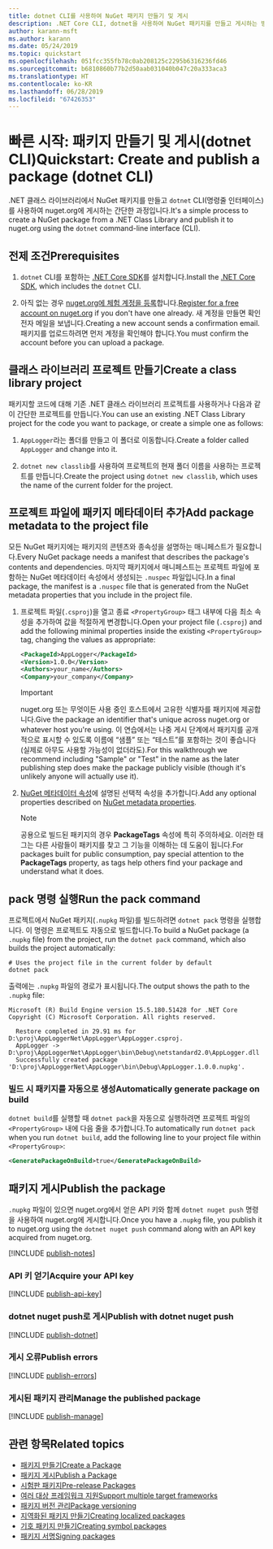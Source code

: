 ```yaml
---
title: dotnet CLI를 사용하여 NuGet 패키지 만들기 및 게시
description: .NET Core CLI, dotnet을 사용하여 NuGet 패키지를 만들고 게시하는 방법에 대한 연습 자습서입니다.
author: karann-msft
ms.author: karann
ms.date: 05/24/2019
ms.topic: quickstart
ms.openlocfilehash: 051fcc355fb78c0ab208125c2295b6316236fd46
ms.sourcegitcommit: b6810860b77b2d50aab031040b047c20a333aca3
ms.translationtype: HT
ms.contentlocale: ko-KR
ms.lasthandoff: 06/28/2019
ms.locfileid: "67426353"
---
```

# <a name="quickstart-create-and-publish-a-package-dotnet-cli"></a><span data-ttu-id="3b760-103">빠른 시작: 패키지 만들기 및 게시(dotnet CLI)</span><span class="sxs-lookup"><span data-stu-id="3b760-103">Quickstart: Create and publish a package (dotnet CLI)</span></span>

<span data-ttu-id="3b760-104">.NET 클래스 라이브러리에서 NuGet 패키지를 만들고 `dotnet` CLI(명령줄 인터페이스)를 사용하여 nuget.org에 게시하는 간단한 과정입니다.</span><span class="sxs-lookup"><span data-stu-id="3b760-104">It's a simple process to create a NuGet package from a .NET Class Library and publish it to nuget.org using the `dotnet` command-line interface (CLI).</span></span>

## <a name="prerequisites"></a><span data-ttu-id="3b760-105">전제 조건</span><span class="sxs-lookup"><span data-stu-id="3b760-105">Prerequisites</span></span>

1. <span data-ttu-id="3b760-106">`dotnet` CLI를 포함하는 [.NET Core SDK](https://www.microsoft.com/net/download/)를 설치합니다.</span><span class="sxs-lookup"><span data-stu-id="3b760-106">Install the [.NET Core SDK](https://www.microsoft.com/net/download/), which includes the `dotnet` CLI.</span></span>

1. <span data-ttu-id="3b760-107">아직 없는 경우 [nuget.org에 체험 계정을 등록](https://www.nuget.org/users/account/LogOn?returnUrl=%2F)합니다.</span><span class="sxs-lookup"><span data-stu-id="3b760-107">[Register for a free account on nuget.org](https://www.nuget.org/users/account/LogOn?returnUrl=%2F) if you don't have one already.</span></span> <span data-ttu-id="3b760-108">새 계정을 만들면 확인 전자 메일을 보냅니다.</span><span class="sxs-lookup"><span data-stu-id="3b760-108">Creating a new account sends a confirmation email.</span></span> <span data-ttu-id="3b760-109">패키지를 업로드하려면 먼저 계정을 확인해야 합니다.</span><span class="sxs-lookup"><span data-stu-id="3b760-109">You must confirm the account before you can upload a package.</span></span>

## <a name="create-a-class-library-project"></a><span data-ttu-id="3b760-110">클래스 라이브러리 프로젝트 만들기</span><span class="sxs-lookup"><span data-stu-id="3b760-110">Create a class library project</span></span>

<span data-ttu-id="3b760-111">패키지할 코드에 대해 기존 .NET 클래스 라이브러리 프로젝트를 사용하거나 다음과 같이 간단한 프로젝트를 만듭니다.</span><span class="sxs-lookup"><span data-stu-id="3b760-111">You can use an existing .NET Class Library project for the code you want to package, or create a simple one as follows:</span></span>

1. <span data-ttu-id="3b760-112">`AppLogger`라는 폴더를 만들고 이 폴더로 이동합니다.</span><span class="sxs-lookup"><span data-stu-id="3b760-112">Create a folder called `AppLogger` and change into it.</span></span>

1. <span data-ttu-id="3b760-113">`dotnet new classlib`를 사용하여 프로젝트의 현재 폴더 이름을 사용하는 프로젝트를 만듭니다.</span><span class="sxs-lookup"><span data-stu-id="3b760-113">Create the project using `dotnet new classlib`, which uses the name of the current folder for the project.</span></span>

## <a name="add-package-metadata-to-the-project-file"></a><span data-ttu-id="3b760-114">프로젝트 파일에 패키지 메타데이터 추가</span><span class="sxs-lookup"><span data-stu-id="3b760-114">Add package metadata to the project file</span></span>

<span data-ttu-id="3b760-115">모든 NuGet 패키지에는 패키지의 콘텐츠와 종속성을 설명하는 매니페스트가 필요합니다.</span><span class="sxs-lookup"><span data-stu-id="3b760-115">Every NuGet package needs a manifest that describes the package's contents and dependencies.</span></span> <span data-ttu-id="3b760-116">마지막 패키지에서 매니페스트는 프로젝트 파일에 포함하는 NuGet 메타데이터 속성에서 생성되는 `.nuspec` 파일입니다.</span><span class="sxs-lookup"><span data-stu-id="3b760-116">In a final package, the manifest is a `.nuspec` file that is generated from the NuGet metadata properties that you include in the project file.</span></span>

1. <span data-ttu-id="3b760-117">프로젝트 파일(`.csproj`)을 열고 종료 `<PropertyGroup>` 태그 내부에 다음 최소 속성을 추가하여 값을 적절하게 변경합니다.</span><span class="sxs-lookup"><span data-stu-id="3b760-117">Open your project file (`.csproj`) and add the following minimal properties inside the existing `<PropertyGroup>` tag, changing the values as appropriate:</span></span>

    ```xml
    <PackageId>AppLogger</PackageId>
    <Version>1.0.0</Version>
    <Authors>your_name</Authors>
    <Company>your_company</Company>
    ```

    > [!Important]
    > <span data-ttu-id="3b760-118">nuget.org 또는 무엇이든 사용 중인 호스트에서 고유한 식별자를 패키지에 제공합니다.</span><span class="sxs-lookup"><span data-stu-id="3b760-118">Give the package an identifier that's unique across nuget.org or whatever host you're using.</span></span> <span data-ttu-id="3b760-119">이 연습에서는 나중 게시 단계에서 패키지를 공개적으로 표시할 수 있도록 이름에 “샘플” 또는 “테스트”를 포함하는 것이 좋습니다(실제로 아무도 사용할 가능성이 없더라도).</span><span class="sxs-lookup"><span data-stu-id="3b760-119">For this walkthrough we recommend including "Sample" or "Test" in the name as the later publishing step does make the package publicly visible (though it's unlikely anyone will actually use it).</span></span>

1. <span data-ttu-id="3b760-120">[NuGet 메타데이터 속성](/dotnet/core/tools/csproj#nuget-metadata-properties)에 설명된 선택적 속성을 추가합니다.</span><span class="sxs-lookup"><span data-stu-id="3b760-120">Add any optional properties described on [NuGet metadata properties](/dotnet/core/tools/csproj#nuget-metadata-properties).</span></span>

    > [!Note]
    > <span data-ttu-id="3b760-121">공용으로 빌드된 패키지의 경우 **PackageTags** 속성에 특히 주의하세요. 이러한 태그는 다른 사람들이 패키지를 찾고 그 기능을 이해하는 데 도움이 됩니다.</span><span class="sxs-lookup"><span data-stu-id="3b760-121">For packages built for public consumption, pay special attention to the **PackageTags** property, as tags help others find your package and understand what it does.</span></span>

## <a name="run-the-pack-command"></a><span data-ttu-id="3b760-122">pack 명령 실행</span><span class="sxs-lookup"><span data-stu-id="3b760-122">Run the pack command</span></span>

<span data-ttu-id="3b760-123">프로젝트에서 NuGet 패키지(`.nupkg` 파일)를 빌드하려면 `dotnet pack` 명령을 실행합니다. 이 명령은 프로젝트도 자동으로 빌드합니다.</span><span class="sxs-lookup"><span data-stu-id="3b760-123">To build a NuGet package (a `.nupkg` file) from the project, run the `dotnet pack` command, which also builds the project automatically:</span></span>

```cli
# Uses the project file in the current folder by default
dotnet pack
```

<span data-ttu-id="3b760-124">출력에는 `.nupkg` 파일의 경로가 표시됩니다.</span><span class="sxs-lookup"><span data-stu-id="3b760-124">The output shows the path to the `.nupkg` file:</span></span>

```output
Microsoft (R) Build Engine version 15.5.180.51428 for .NET Core
Copyright (C) Microsoft Corporation. All rights reserved.

  Restore completed in 29.91 ms for D:\proj\AppLoggerNet\AppLogger\AppLogger.csproj.
  AppLogger -> D:\proj\AppLoggerNet\AppLogger\bin\Debug\netstandard2.0\AppLogger.dll
  Successfully created package 'D:\proj\AppLoggerNet\AppLogger\bin\Debug\AppLogger.1.0.0.nupkg'.
```

### <a name="automatically-generate-package-on-build"></a><span data-ttu-id="3b760-125">빌드 시 패키지를 자동으로 생성</span><span class="sxs-lookup"><span data-stu-id="3b760-125">Automatically generate package on build</span></span>

<span data-ttu-id="3b760-126">`dotnet build`를 실행할 때 `dotnet pack`을 자동으로 실행하려면 프로젝트 파일의 `<PropertyGroup>` 내에 다음 줄을 추가합니다.</span><span class="sxs-lookup"><span data-stu-id="3b760-126">To automatically run `dotnet pack` when you run `dotnet build`, add the following line to your project file within `<PropertyGroup>`:</span></span>

```xml
<GeneratePackageOnBuild>true</GeneratePackageOnBuild>
```

## <a name="publish-the-package"></a><span data-ttu-id="3b760-127">패키지 게시</span><span class="sxs-lookup"><span data-stu-id="3b760-127">Publish the package</span></span>

<span data-ttu-id="3b760-128">`.nupkg` 파일이 있으면 nuget.org에서 얻은 API 키와 함께 `dotnet nuget push` 명령을 사용하여 nuget.org에 게시합니다.</span><span class="sxs-lookup"><span data-stu-id="3b760-128">Once you have a `.nupkg` file, you publish it to nuget.org using the `dotnet nuget push` command along with an API key acquired from nuget.org.</span></span>

[!INCLUDE [publish-notes](includes/publish-notes.md)]

### <a name="acquire-your-api-key"></a><span data-ttu-id="3b760-129">API 키 얻기</span><span class="sxs-lookup"><span data-stu-id="3b760-129">Acquire your API key</span></span>

[!INCLUDE [publish-api-key](includes/publish-api-key.md)]

### <a name="publish-with-dotnet-nuget-push"></a><span data-ttu-id="3b760-130">dotnet nuget push로 게시</span><span class="sxs-lookup"><span data-stu-id="3b760-130">Publish with dotnet nuget push</span></span>

[!INCLUDE [publish-dotnet](includes/publish-dotnet.md)]

### <a name="publish-errors"></a><span data-ttu-id="3b760-131">게시 오류</span><span class="sxs-lookup"><span data-stu-id="3b760-131">Publish errors</span></span>

[!INCLUDE [publish-errors](includes/publish-errors.md)]

### <a name="manage-the-published-package"></a><span data-ttu-id="3b760-132">게시된 패키지 관리</span><span class="sxs-lookup"><span data-stu-id="3b760-132">Manage the published package</span></span>

[!INCLUDE [publish-manage](includes/publish-manage.md)]

## <a name="related-topics"></a><span data-ttu-id="3b760-133">관련 항목</span><span class="sxs-lookup"><span data-stu-id="3b760-133">Related topics</span></span>

- [<span data-ttu-id="3b760-134">패키지 만들기</span><span class="sxs-lookup"><span data-stu-id="3b760-134">Create a Package</span></span>](../create-packages/creating-a-package.md)
- [<span data-ttu-id="3b760-135">패키지 게시</span><span class="sxs-lookup"><span data-stu-id="3b760-135">Publish a Package</span></span>](../nuget-org/publish-a-package.md)
- [<span data-ttu-id="3b760-136">시험판 패키지</span><span class="sxs-lookup"><span data-stu-id="3b760-136">Pre-release Packages</span></span>](../create-packages/Prerelease-Packages.md)
- [<span data-ttu-id="3b760-137">여러 대상 프레임워크 지원</span><span class="sxs-lookup"><span data-stu-id="3b760-137">Support multiple target frameworks</span></span>](../create-packages/supporting-multiple-target-frameworks.md)
- [<span data-ttu-id="3b760-138">패키지 버전 관리</span><span class="sxs-lookup"><span data-stu-id="3b760-138">Package versioning</span></span>](../reference/package-versioning.md)
- [<span data-ttu-id="3b760-139">지역화된 패키지 만들기</span><span class="sxs-lookup"><span data-stu-id="3b760-139">Creating localized packages</span></span>](../create-packages/creating-localized-packages.md)
- [<span data-ttu-id="3b760-140">기호 패키지 만들기</span><span class="sxs-lookup"><span data-stu-id="3b760-140">Creating symbol packages</span></span>](../create-packages/symbol-packages-snupkg.md)
- [<span data-ttu-id="3b760-141">패키지 서명</span><span class="sxs-lookup"><span data-stu-id="3b760-141">Signing packages</span></span>](../create-packages/Sign-a-package.md)
